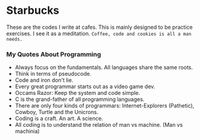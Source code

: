 # Starbucks

These are the codes I write at cafes. This is mainly designed to be practice exercises. I see it as a meditation. `Coffee, code and cookies is all a man needs.`


### My Quotes About Programming

- Always focus on the fundamentals. All languages share the same roots.
- Think in terms of pseudocode. 
- Code and iron don't lie.
- Every great programmar starts out as a video game dev.
- Occams Razor: Keep the system and code simple.
- C is the grand-father of all programming languages.
- There are only four kinds of programmars: Internet-Explorers (Pathetic), Cowboy, Turtle and the Unicrons.
- Coding is a craft. An art. A science. 
- All coding is to understand the relation of man vs machine. (Man vs machinia)








